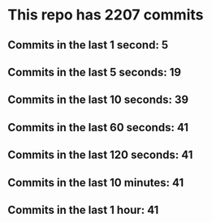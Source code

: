 # This repo has 2207 commits

## Commits in the last 1 second: 5
## Commits in the last 5 seconds: 19
## Commits in the last 10 seconds: 39
## Commits in the last 60 seconds: 41
## Commits in the last 120 seconds: 41
## Commits in the last 10 minutes: 41
## Commits in the last 1 hour: 41
